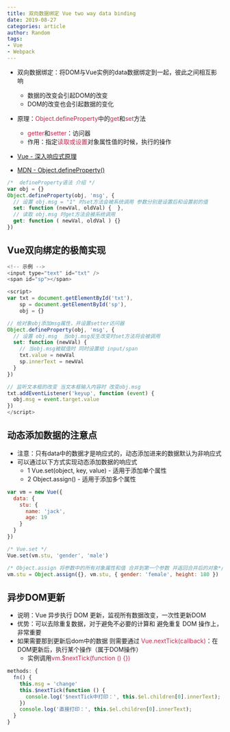 ```yaml
---
title: 双向数据绑定 Vue two way data binding
date: 2019-08-27
categories: article
author: Random
tags:
- Vue
- Webpack
---
```


- 双向数据绑定：将DOM与Vue实例的data数据绑定到一起，彼此之间相互影响
  - 数据的改变会引起DOM的改变
  - DOM的改变也会引起数据的变化

- 原理：<font color="#c7254e">Object.defineProperty</font>中的<font color="#c7254e">get</font>和<font color="#c7254e">set</font>方法
  - <font color="#c7254e">getter</font>和<font color="#c7254e">setter</font>：访问器
  - 作用：指定<font color="#c7254e">读取或设置</font>对象属性值的时候，执行的操作

- [Vue - 深入响应式原理](https://cn.vuejs.org/v2/guide/reactivity.html)

- [MDN - Object.defineProperty()](https://developer.mozilla.org/en-US/docs/Web/JavaScript/Reference/Global_Objects/Object/defineProperty)

```js
/*  defineProperty语法 介绍 */
var obj = {}
Object.defineProperty(obj, 'msg', {
  // 设置 obj.msg = "1" 时set方法会被系统调用 参数分别是设置后和设置前的值
  set: function (newVal, oldVal) {  },
  // 读取 obj.msg 时get方法会被系统调用
  get: function ( newVal, oldVal ) {}
})
```

## Vue双向绑定的极简实现

```js
<!-- 示例 -->
<input type="text" id="txt" />
<span id="sp"></span>

<script>
var txt = document.getElementById('txt'),
    sp = document.getElementById('sp'),
    obj = {}

// 给对象obj添加msg属性，并设置setter访问器
Object.defineProperty(obj, 'msg', {
  // 设置 obj.msg  当obj.msg反生改变时set方法将会被调用
  set: function (newVal) {
    // 当obj.msg被赋值时 同时设置给 input/span
    txt.value = newVal
    sp.innerText = newVal
  }
})

// 监听文本框的改变 当文本框输入内容时 改变obj.msg
txt.addEventListener('keyup', function (event) {
  obj.msg = event.target.value
})
</script>
```

## 动态添加数据的注意点

- 注意：只有data中的数据才是响应式的，动态添加进来的数据默认为非响应式
- 可以通过以下方式实现动态添加数据的响应式
  - 1 Vue.set(object, key, value) - 适用于添加单个属性
  - 2 Object.assign() - 适用于添加多个属性

```js
var vm = new Vue({
  data: {
    stu: {
      name: 'jack',
      age: 19
    }
  }
})

/* Vue.set */
Vue.set(vm.stu, 'gender', 'male')

/* Object.assign 将参数中的所有对象属性和值 合并到第一个参数 并返回合并后的对象*/
vm.stu = Object.assign({}, vm.stu, { gender: 'female', height: 180 })
```

## 异步DOM更新

- 说明：Vue 异步执行 DOM 更新，监视所有数据改变，一次性更新DOM
- 优势：可以去除重复数据，对于避免不必要的计算和 避免重复 DOM 操作上，非常重要
- 如果需要那到更新后dom中的数据 则需要通过 <font color="#c7254e">Vue.nextTick(callback)</font>：在DOM更新后，执行某个操作（属于DOM操作）
  - 实例调用<font color="#c7254e">vm.$nextTick(function () {})</font>

```js
methods: {
  fn() {
    this.msg = 'change'
    this.$nextTick(function () {
      console.log('$nextTick中打印：', this.$el.children[0].innerText);
    })
    console.log('直接打印：', this.$el.children[0].innerText);
  }
}
```

